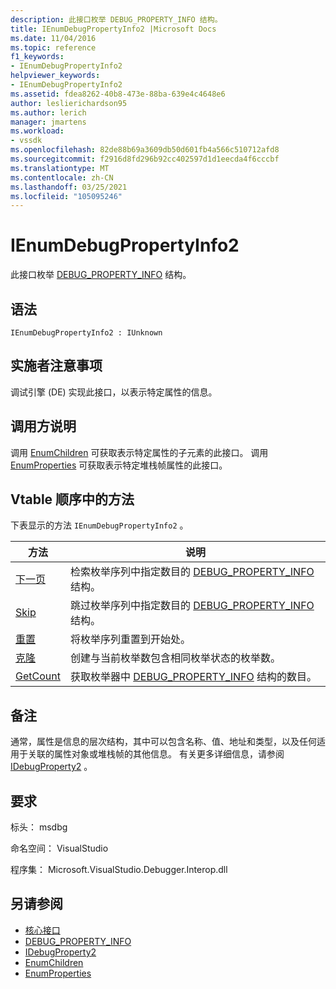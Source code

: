 ```yaml
---
description: 此接口枚举 DEBUG_PROPERTY_INFO 结构。
title: IEnumDebugPropertyInfo2 |Microsoft Docs
ms.date: 11/04/2016
ms.topic: reference
f1_keywords:
- IEnumDebugPropertyInfo2
helpviewer_keywords:
- IEnumDebugPropertyInfo2
ms.assetid: fdea8262-40b8-473e-88ba-639e4c4648e6
author: leslierichardson95
ms.author: lerich
manager: jmartens
ms.workload:
- vssdk
ms.openlocfilehash: 82de88b69a3609db50d601fb4a566c510712afd8
ms.sourcegitcommit: f2916d8fd296b92cc402597d1d1eecda4f6cccbf
ms.translationtype: MT
ms.contentlocale: zh-CN
ms.lasthandoff: 03/25/2021
ms.locfileid: "105095246"
---
```

# <a name="ienumdebugpropertyinfo2"></a>IEnumDebugPropertyInfo2
此接口枚举 [DEBUG_PROPERTY_INFO](../../../extensibility/debugger/reference/debug-property-info.md) 结构。

## <a name="syntax"></a>语法

```
IEnumDebugPropertyInfo2 : IUnknown
```

## <a name="notes-for-implementers"></a>实施者注意事项
 调试引擎 (DE) 实现此接口，以表示特定属性的信息。

## <a name="notes-for-callers"></a>调用方说明
 调用 [EnumChildren](../../../extensibility/debugger/reference/idebugproperty2-enumchildren.md) 可获取表示特定属性的子元素的此接口。 调用 [EnumProperties](../../../extensibility/debugger/reference/idebugstackframe2-enumproperties.md) 可获取表示特定堆栈帧属性的此接口。

## <a name="methods-in-vtable-order"></a>Vtable 顺序中的方法
 下表显示的方法 `IEnumDebugPropertyInfo2` 。

|方法|说明|
|------------|-----------------|
|[下一页](../../../extensibility/debugger/reference/ienumdebugpropertyinfo2-next.md)|检索枚举序列中指定数目的 [DEBUG_PROPERTY_INFO](../../../extensibility/debugger/reference/debug-property-info.md) 结构。|
|[Skip](../../../extensibility/debugger/reference/ienumdebugpropertyinfo2-skip.md)|跳过枚举序列中指定数目的 [DEBUG_PROPERTY_INFO](../../../extensibility/debugger/reference/debug-property-info.md) 结构。|
|[重置](../../../extensibility/debugger/reference/ienumdebugpropertyinfo2-reset.md)|将枚举序列重置到开始处。|
|[克隆](../../../extensibility/debugger/reference/ienumdebugpropertyinfo2-clone.md)|创建与当前枚举数包含相同枚举状态的枚举数。|
|[GetCount](../../../extensibility/debugger/reference/ienumdebugpropertyinfo2-getcount.md)|获取枚举器中 [DEBUG_PROPERTY_INFO](../../../extensibility/debugger/reference/debug-property-info.md) 结构的数目。|

## <a name="remarks"></a>备注
 通常，属性是信息的层次结构，其中可以包含名称、值、地址和类型，以及任何适用于关联的属性对象或堆栈帧的其他信息。 有关更多详细信息，请参阅 [IDebugProperty2](../../../extensibility/debugger/reference/idebugproperty2.md) 。

## <a name="requirements"></a>要求
 标头： msdbg

 命名空间： VisualStudio

 程序集： Microsoft.VisualStudio.Debugger.Interop.dll

## <a name="see-also"></a>另请参阅
- [核心接口](../../../extensibility/debugger/reference/core-interfaces.md)
- [DEBUG_PROPERTY_INFO](../../../extensibility/debugger/reference/debug-property-info.md)
- [IDebugProperty2](../../../extensibility/debugger/reference/idebugproperty2.md)
- [EnumChildren](../../../extensibility/debugger/reference/idebugproperty2-enumchildren.md)
- [EnumProperties](../../../extensibility/debugger/reference/idebugstackframe2-enumproperties.md)
